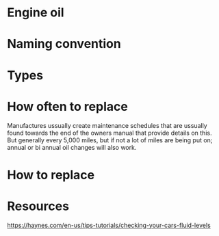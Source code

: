 # Engine oil

# Naming convention

# Types

# How often to replace
Manufactures ussually create maintenance schedules that are ussually found towards the end of the owners manual that provide details on this. But generally every 5,000 miles, but if not a lot of miles are being put on; annual or bi annual oil changes will also work.

# How to replace



# Resources
https://haynes.com/en-us/tips-tutorials/checking-your-cars-fluid-levels
